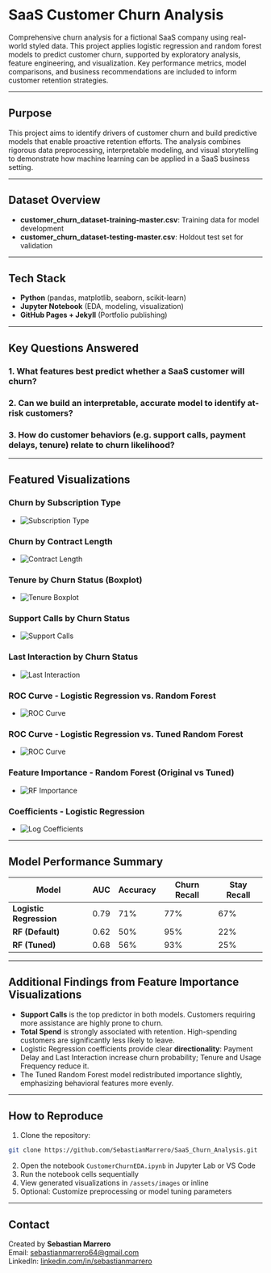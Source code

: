 
# SaaS Customer Churn Analysis

Comprehensive churn analysis for a fictional SaaS company using real-world styled data. This project applies logistic regression and random forest models to predict customer churn, supported by exploratory analysis, feature engineering, and visualization. Key performance metrics, model comparisons, and business recommendations are included to inform customer retention strategies.

---

## Purpose

This project aims to identify drivers of customer churn and build predictive models that enable proactive retention efforts. The analysis combines rigorous data preprocessing, interpretable modeling, and visual storytelling to demonstrate how machine learning can be applied in a SaaS business setting.

---

## Dataset Overview

- **customer_churn_dataset-training-master.csv**: Training data for model development  
- **customer_churn_dataset-testing-master.csv**: Holdout test set for validation

---

## Tech Stack

- **Python** (pandas, matplotlib, seaborn, scikit-learn)  
- **Jupyter Notebook** (EDA, modeling, visualization)  
- **GitHub Pages + Jekyll** (Portfolio publishing)

---

## Key Questions Answered

### 1. What features best predict whether a SaaS customer will churn?
### 2. Can we build an interpretable, accurate model to identify at-risk customers?
### 3. How do customer behaviors (e.g. support calls, payment delays, tenure) relate to churn likelihood?

---

## Featured Visualizations

### Churn by Subscription Type
- ![Subscription Type](assets/images/ChurnBySubscriptionType.png)

### Churn by Contract Length
- ![Contract Length](assets/images/ChurnByContractLength.png)

### Tenure by Churn Status (Boxplot)
- ![Tenure Boxplot](assets/images/TenureBoxplot.png)

### Support Calls by Churn Status
- ![Support Calls](assets/images/SupportCallsBoxplot.png)

### Last Interaction by Churn Status
- ![Last Interaction](assets/images/LastInteractionBoxplot.png)

### ROC Curve - Logistic Regression vs. Random Forest
- ![ROC Curve](assets/images/ROC_LR_RF_Comparison.png)

### ROC Curve - Logistic Regression vs. Tuned Random Forest
- ![ROC Curve](assets/images/ROC_LR_RFT_Comparison.png)

### Feature Importance - Random Forest (Original vs Tuned)
- ![RF Importance](assets/images/FeatureImportance_RF.png)

### Coefficients - Logistic Regression
- ![Log Coefficients](assets/images/LogisticRegressionCoefficients.png)

---

## Model Performance Summary

| Model                | AUC  | Accuracy | Churn Recall | Stay Recall |
|---------------------|------|----------|--------------|-------------|
| **Logistic Regression** | 0.79 | 71%      | 77%          | 67%         |
| **RF (Default)**        | 0.62 | 50%      | 95%          | 22%         |
| **RF (Tuned)**          | 0.68 | 56%      | 93%          | 25%         |

---

## Additional Findings from Feature Importance Visualizations

- **Support Calls** is the top predictor in both models. Customers requiring more assistance are highly prone to churn.
- **Total Spend** is strongly associated with retention. High-spending customers are significantly less likely to leave.
- Logistic Regression coefficients provide clear **directionality**: Payment Delay and Last Interaction increase churn probability; Tenure and Usage Frequency reduce it.
- The Tuned Random Forest model redistributed importance slightly, emphasizing behavioral features more evenly.

---

## How to Reproduce

1. Clone the repository:
```bash
git clone https://github.com/SebastianMarrero/SaaS_Churn_Analysis.git
```
2. Open the notebook `CustomerChurnEDA.ipynb` in Jupyter Lab or VS Code  
3. Run the notebook cells sequentially  
4. View generated visualizations in `/assets/images` or inline  
5. Optional: Customize preprocessing or model tuning parameters

---

## Contact

Created by **Sebastian Marrero**  
Email: sebastianmarrero64@gmail.com  
LinkedIn: [linkedin.com/in/sebastianmarrero](https://linkedin.com/in/sebastianmarrero)
